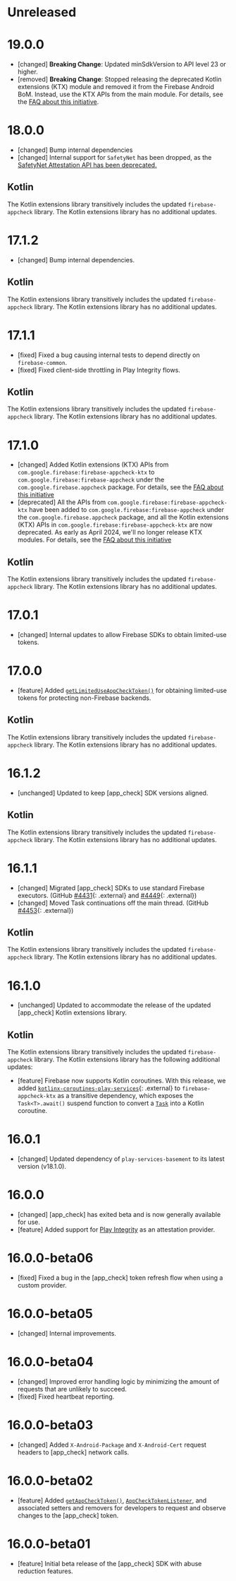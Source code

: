 # Unreleased

# 19.0.0

- [changed] **Breaking Change**: Updated minSdkVersion to API level 23 or higher.
- [removed] **Breaking Change**: Stopped releasing the deprecated Kotlin extensions (KTX) module and
  removed it from the Firebase Android BoM. Instead, use the KTX APIs from the main module. For
  details, see the
  [FAQ about this initiative](https://firebase.google.com/docs/android/kotlin-migration).

# 18.0.0

- [changed] Bump internal dependencies
- [changed] Internal support for `SafetyNet` has been dropped, as the
  [SafetyNet Attestation API has been deprecated.](https://developer.android.com/privacy-and-security/safetynet/deprecation-timeline#safetynet_attestation_deprecation_timeline)

## Kotlin

The Kotlin extensions library transitively includes the updated `firebase-appcheck` library. The
Kotlin extensions library has no additional updates.

# 17.1.2

- [changed] Bump internal dependencies.

## Kotlin

The Kotlin extensions library transitively includes the updated `firebase-appcheck` library. The
Kotlin extensions library has no additional updates.

# 17.1.1

- [fixed] Fixed a bug causing internal tests to depend directly on `firebase-common`.
- [fixed] Fixed client-side throttling in Play Integrity flows.

## Kotlin

The Kotlin extensions library transitively includes the updated `firebase-appcheck` library. The
Kotlin extensions library has no additional updates.

# 17.1.0

- [changed] Added Kotlin extensions (KTX) APIs from `com.google.firebase:firebase-appcheck-ktx` to
  `com.google.firebase:firebase-appcheck` under the `com.google.firebase.appcheck` package. For
  details, see the
  [FAQ about this initiative](https://firebase.google.com/docs/android/kotlin-migration)
- [deprecated] All the APIs from `com.google.firebase:firebase-appcheck-ktx` have been added to
  `com.google.firebase:firebase-appcheck` under the `com.google.firebase.appcheck` package, and all
  the Kotlin extensions (KTX) APIs in `com.google.firebase:firebase-appcheck-ktx` are now
  deprecated. As early as April 2024, we'll no longer release KTX modules. For details, see the
  [FAQ about this initiative](https://firebase.google.com/docs/android/kotlin-migration)

## Kotlin

The Kotlin extensions library transitively includes the updated `firebase-appcheck` library. The
Kotlin extensions library has no additional updates.

# 17.0.1

- [changed] Internal updates to allow Firebase SDKs to obtain limited-use tokens.

# 17.0.0

- [feature] Added
  [`getLimitedUseAppCheckToken()`](</docs/reference/android/com/google/firebase/appcheck/FirebaseAppCheck#getLimitedUseAppCheckToken()>)
  for obtaining limited-use tokens for protecting non-Firebase backends.

## Kotlin

The Kotlin extensions library transitively includes the updated `firebase-appcheck` library. The
Kotlin extensions library has no additional updates.

# 16.1.2

- [unchanged] Updated to keep [app_check] SDK versions aligned.

## Kotlin

The Kotlin extensions library transitively includes the updated `firebase-appcheck` library. The
Kotlin extensions library has no additional updates.

# 16.1.1

- [changed] Migrated [app_check] SDKs to use standard Firebase executors. (GitHub
  [#4431](//github.com/firebase/firebase-android-sdk/issues/4431){: .external} and
  [#4449](//github.com/firebase/firebase-android-sdk/issues/4449){: .external})
- [changed] Moved Task continuations off the main thread. (GitHub
  [#4453](//github.com/firebase/firebase-android-sdk/issues/4453){: .external})

## Kotlin

The Kotlin extensions library transitively includes the updated `firebase-appcheck` library. The
Kotlin extensions library has no additional updates.

# 16.1.0

- [unchanged] Updated to accommodate the release of the updated [app_check] Kotlin extensions
  library.

## Kotlin

The Kotlin extensions library transitively includes the updated `firebase-appcheck` library. The
Kotlin extensions library has the following additional updates:

- [feature] Firebase now supports Kotlin coroutines. With this release, we added
  [`kotlinx-coroutines-play-services`](https://kotlinlang.org/api/kotlinx.coroutines/kotlinx-coroutines-play-services/){:
  .external} to `firebase-appcheck-ktx` as a transitive dependency, which exposes the
  `Task<T>.await()` suspend function to convert a
  [`Task`](https://developers.google.com/android/guides/tasks) into a Kotlin coroutine.

# 16.0.1

- [changed] Updated dependency of `play-services-basement` to its latest version (v18.1.0).

# 16.0.0

- [changed] [app_check] has exited beta and is now generally available for use.
- [feature] Added support for [Play Integrity](https://developer.android.com/google/play/integrity)
  as an attestation provider.

# 16.0.0-beta06

- [fixed] Fixed a bug in the [app_check] token refresh flow when using a custom provider.

# 16.0.0-beta05

- [changed] Internal improvements.

# 16.0.0-beta04

- [changed] Improved error handling logic by minimizing the amount of requests that are unlikely to
  succeed.
- [fixed] Fixed heartbeat reporting.

# 16.0.0-beta03

- [changed] Added `X-Android-Package` and `X-Android-Cert` request headers to [app_check] network
  calls.

# 16.0.0-beta02

- [feature] Added
  [`getAppCheckToken()`](</docs/reference/android/com/google/firebase/appcheck/FirebaseAppCheck#getAppCheckToken(boolean)>),
  [`AppCheckTokenListener`](/docs/reference/android/com/google/firebase/appcheck/FirebaseAppCheck.AppCheckListener),
  and associated setters and removers for developers to request and observe changes to the
  [app_check] token.

# 16.0.0-beta01

- [feature] Initial beta release of the [app_check] SDK with abuse reduction features.

